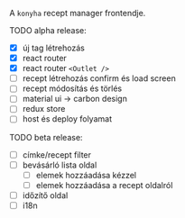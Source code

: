 A `konyha` recept manager frontendje.

TODO alpha release:
- [x] új tag létrehozás
- [x] react router
- [x] react router `<Outlet />`
- [ ] recept létrehozás confirm és load screen
- [ ] recept módosítás és törlés
- [ ] material ui -> carbon design
- [ ] redux store
- [ ] host és deploy folyamat

TODO beta release:
- [ ] címke/recept filter
- [ ] bevásárló lista oldal
  - [ ] elemek hozzáadása kézzel
  - [ ] elemek hozzáadása a recept oldalról
- [ ] időzítő oldal
- [ ] i18n
